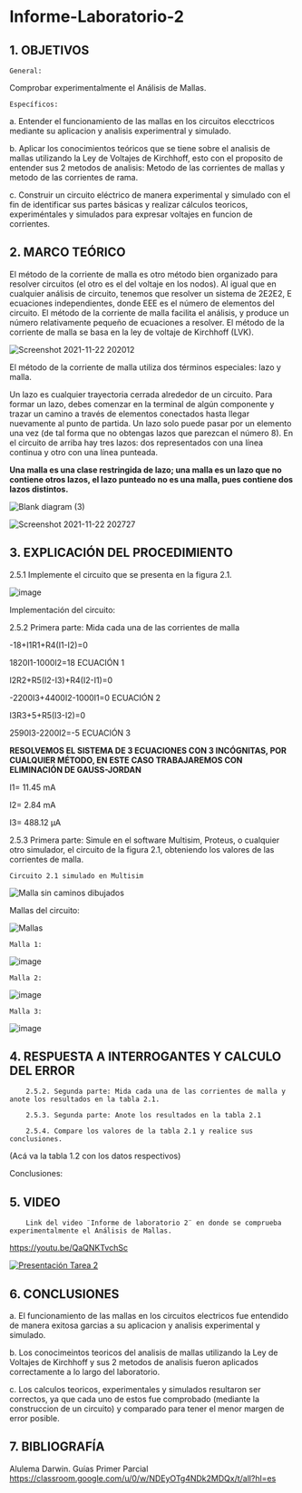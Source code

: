 # Informe-Laboratorio-2

## 1. OBJETIVOS
 
	General: 

Comprobar experimentalmente el Análisis de Mallas.
        
	Específicos: 

a. Entender el funcionamiento de las mallas en los circuitos elecctricos mediante su aplicacion y analisis experimentral y simulado.

b. Aplicar los conocimientos teóricos que se tiene sobre el analisis de mallas utilizando la Ley de Voltajes de Kirchhoff, esto con el proposito de entender sus 2 metodos de analisis: Metodo de las corrientes de mallas y metodo de las corrientes de rama.

c. Construir un circuito eléctrico de manera experimental y simulado con el fin de identificar sus partes básicas y realizar cálculos teoricos, experiméntales y simulados para expresar voltajes en funcion de corrientes.

## 2. MARCO TEÓRICO

El método de la corriente de malla es otro método bien organizado para resolver circuitos (el otro es el del voltaje en los nodos). Al igual que en cualquier análisis de circuito, tenemos que resolver un sistema de 2E2E2, E ecuaciones independientes, donde EEE es el número de elementos del circuito. El método de la corriente de malla facilita el análisis, y produce un número relativamente pequeño de ecuaciones a resolver. El método de la corriente de malla se basa en la ley de voltaje de Kirchhoff (LVK).

![Screenshot 2021-11-22 202012](https://user-images.githubusercontent.com/93826527/142958250-6a3e6eff-5d82-48c0-a40e-6956fb42373d.png)

El método de la corriente de malla utiliza dos términos especiales: lazo y malla.

Un lazo es cualquier trayectoria cerrada alrededor de un circuito. Para formar un lazo, debes comenzar en la terminal de algún componente y trazar un camino a través de elementos conectados hasta llegar nuevamente al punto de partida. Un lazo solo puede pasar por un elemento una vez (de tal forma que no obtengas lazos que parezcan el número 8). En el circuito de arriba hay tres lazos: dos representados con una línea continua y otro con una línea punteada.

**Una malla es una clase restringida de lazo; una malla es un lazo que no contiene otros lazos, el lazo punteado no es una malla, pues contiene dos lazos distintos.**

![Blank diagram (3)](https://user-images.githubusercontent.com/93826527/142958704-42b687b4-f30c-4307-b342-6734275d7551.png)

![Screenshot 2021-11-22 202727](https://user-images.githubusercontent.com/93826527/142958750-f2396ed8-4603-4c0e-a38a-0db76b003a69.png)


## 3. EXPLICACIÓN DEL PROCEDIMIENTO

2.5.1 Implemente el circuito que se presenta en la figura 2.1.

![image](https://user-images.githubusercontent.com/93396250/142574532-470a83f0-8b53-47b6-b9be-ee7c354d538b.png)

Implementación del circuito: 



2.5.2 Primera parte: Mida cada una de las corrientes de malla

-18+I1R1+R4(I1-I2)=0

1820I1-1000I2=18	ECUACIÓN 1

I2R2+R5(I2-I3)+R4(I2-I1)=0

-2200I3+4400I2-1000I1=0		ECUACIÓN 2

I3R3+5+R5(I3-I2)=0

2590I3-2200I2=-5	ECUACIÓN 3

**RESOLVEMOS EL SISTEMA DE 3 ECUACIONES CON 3 INCÓGNITAS, POR CUALQUIER MÉTODO, EN ESTE CASO TRABAJAREMOS CON ELIMINACIÓN DE GAUSS-JORDAN**

I1= 11.45 mA

I2= 2.84 mA

I3= 488.12 μA

2.5.3 Primera parte: Simule en el software Multisim, Proteus, o cualquier otro simulador, el circuito de la figura 2.1, obteniendo los valores de las corrientes de malla.

	Circuito 2.1 simulado en Multisim

![Malla sin caminos dibujados](https://user-images.githubusercontent.com/93396250/142806171-7c315ae9-3e42-40e9-950c-805c172b70a5.JPG)

Mallas del circuito:

![Mallas](https://user-images.githubusercontent.com/93396250/142805873-d15fc757-1fdb-4eb7-84b2-d750f297fcbf.JPG)

	Malla 1:

![image](https://user-images.githubusercontent.com/93396250/142909685-bc4c2510-9f47-4d46-86c9-283376edc608.png)


	Malla 2:

![image](https://user-images.githubusercontent.com/93396250/142909884-c2a871a0-7e09-416b-aa57-da001b5fc0d8.png)


	Malla 3:

![image](https://user-images.githubusercontent.com/93396250/142910035-43ca2c3d-c486-481a-a41e-c89b8c17344b.png)



## 4. RESPUESTA A INTERROGANTES Y CALCULO DEL ERROR

        2.5.2. Segunda parte: Mida cada una de las corrientes de malla y anote los resultados en la tabla 2.1.

        2.5.3. Segunda parte: Anote los resultados en la tabla 2.1

        2.5.4. Compare los valores de la tabla 2.1 y realice sus conclusiones.
        
(Acá va la tabla 1.2 con los datos respectivos)
        
        
        
Conclusiones: 


## 5. VIDEO

        Link del video ¨Informe de laboratorio 2¨ en donde se comprueba experimentalmente el Análisis de Mallas.
        
https://youtu.be/QaQNKTvchSc
	
	
[![Presentación Tarea 2](https://img.youtube.com/vi/QaQNKTvchSc/0.jpg)](https://www.youtube.com/watch?v=QaQNKTvchSc)

## 6. CONCLUSIONES

a. El funcionamiento de las mallas en los circuitos electricos fue entendido de manera exitosa garcias a su aplicacion y analisis experimental y simulado.

b. Los conocimeintos teoricos del analisis de mallas utilizando la Ley de Voltajes de Kirchhoff y sus 2 metodos de analisis fueron aplicados correctamente a lo largo del laboratorio.

c. Los calculos teoricos, experimentales y simulados resultaron ser correctos, ya que cada uno de estos fue comprobado (mediante la construccion de un circuito) y comparado para tener el menor margen de error posible.

## 7. BIBLIOGRAFÍA

Alulema Darwin. Guías Primer Parcial https://classroom.google.com/u/0/w/NDEyOTg4NDk2MDQx/t/all?hl=es
